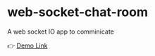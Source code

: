 # web-socket-chat-room
A web socket IO app to comminicate

👉 [Demo Link](https://chat-room.up.railway.app/)
